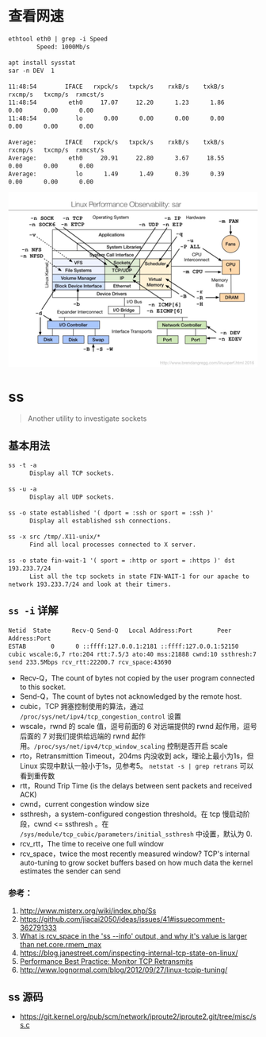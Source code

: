 # 查看网速

```
ethtool eth0 | grep -i Speed
        Speed: 1000Mb/s
        
apt install sysstat
sar -n DEV  1

11:48:54        IFACE   rxpck/s   txpck/s    rxkB/s    txkB/s   rxcmp/s   txcmp/s  rxmcst/s
11:48:54         eth0     17.07     12.20      1.23      1.86      0.00      0.00      0.00
11:48:54           lo      0.00      0.00      0.00      0.00      0.00      0.00      0.00

Average:        IFACE   rxpck/s   txpck/s    rxkB/s    txkB/s   rxcmp/s   txcmp/s  rxmcst/s
Average:         eth0     20.91     22.80      3.67     18.55      0.00      0.00      0.00
Average:           lo      1.49      1.49      0.39      0.39      0.00      0.00      0.00

```


![Linux Performance Observability: sar](img/screenshot_2019-09-07_11-54-39.jpg)
# ss

> Another utility to investigate sockets

## 基本用法

```
ss -t -a
      Display all TCP sockets.

ss -u -a
      Display all UDP sockets.

ss -o state established '( dport = :ssh or sport = :ssh )'
      Display all established ssh connections.

ss -x src /tmp/.X11-unix/*
      Find all local processes connected to X server.

ss -o state fin-wait-1 '( sport = :http or sport = :https )' dst 193.233.7/24
      List all the tcp sockets in state FIN-WAIT-1 for our apache to network 193.233.7/24 and look at their timers.
```

## `ss -i` 详解

```
Netid  State      Recv-Q Send-Q   Local Address:Port       Peer Address:Port
ESTAB       0      0 ::ffff:127.0.0.1:2181 ::ffff:127.0.0.1:52150
cubic wscale:6,7 rto:204 rtt:7.5/3 ato:40 mss:21888 cwnd:10 ssthresh:7 send 233.5Mbps rcv_rtt:22200.7 rcv_space:43690
```

- Recv-Q，The count of bytes not copied by the user program connected to this socket.
- Send-Q，The count of bytes not acknowledged by the remote host.
- cubic，TCP 拥塞控制使用的算法，通过 `/proc/sys/net/ipv4/tcp_congestion_control` 设置
- wscale，rwnd 的 scale 值，逗号前面的 6 对远端提供的 rwnd 起作用，逗号后面的 7 对我们提供给远端的 rwnd 起作用。`/proc/sys/net/ipv4/tcp_window_scaling` 控制是否开启 scale
- rto，Retransmittion Timeout，204ms 内没收到 ack，理论上最小为1s，但 Linux 实现中默认一般小于1s，见参考5。 `netstat -s | grep retrans` 可以看到重传数
- rtt，Round Trip Time (is the delays between sent packets and received ACK)
- cwnd，current congestion window size
- ssthresh，a system-configured congestion threshold。在 tcp 慢启动阶段，cwnd <= ssthresh 。在 `/sys/module/tcp_cubic/parameters/initial_ssthresh` 中设置，默认为 0.
- rcv_rtt，The time to receive one full window
- rcv_space，twice the most recently measured window? TCP's internal auto-tuning to grow socket buffers based on how much data the kernel estimates the sender can send

### 参考：

1. http://www.misterx.org/wiki/index.php/Ss
2. https://github.com/jiacai2050/ideas/issues/41#issuecomment-362791333
3. [What is rcv_space in the 'ss --info' output, and why it's value is larger than net.core.rmem_max](https://access.redhat.com/discussions/782343)
4. https://blog.janestreet.com/inspecting-internal-tcp-state-on-linux/
5. [Performance Best Practice: Monitor TCP Retransmits](https://www.ibm.com/developerworks/community/blogs/kevgrig/entry/Best_Practice_Monitor_TCP_Retransmits?lang=en)
6. http://www.lognormal.com/blog/2012/09/27/linux-tcpip-tuning/

## ss 源码

- https://git.kernel.org/pub/scm/network/iproute2/iproute2.git/tree/misc/ss.c
